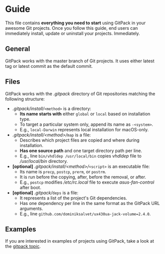 # Guide

This file contains **everything you need to start** using GitPack in your awesome Git projects. Once you follow this guide, end users can immediately install, update or uninstall your projects. Immediately.

## General

GitPack works with the master branch of Git projects. It uses either latest tag or latest commit as the default commit.

## Files

GitPack works with the *.gitpack* directory of Git repositories matching the following structure:

* *.gitpack/install/*`<method>` is a directory:
  * **Its name starts with** either `global` or `local` based on installation type.
  * To target a particular system only, append its name as `-<system>`.
  * E.g., `local-Darwin` represents local installation for macOS-only.
* *.gitpack/install/\<method\>/*`map` is a file:
  * Describes which project files are copied and where during installation.
  * **Has one source path** and one target directory path per line.
  * E.g., line `bin/vhdldep /usr/local/bin` copies *vhdldep* file to */usr/local/bin* directory.
* **[optional]** *.gitpack/install/\<method\>/*`<script>` is an executable file:
  * Its name is `precp`, `postcp`, `prerm`, or `postrm`.
  * It is run before the copying, after, before the removal, or after.
  * E.g., `postcp` modifies */etc/rc.local* file to execute *asus-fan-control* after boot.
* **[optional]** *.gitpack/*`deps` is a file:
  * It represents a list of the project's Git dependencies.
  * Has one dependency per line in the same format as the GitPack URL arguments.
  * E.g., line `github.com/dominiksalvet/ux430ua-jack-volume=2.4.0`.

## Examples

If you are interested in examples of projects using GitPack, take a look at the [gitpack topic](https://github.com/topics/gitpack).
